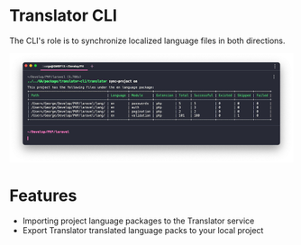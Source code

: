 # Translator CLI

The CLI's role is to synchronize localized language files in both directions.

![Translator CLI](./images/translator-cli-screen-shot.png)

# Features

* Importing project language packages to the Translator service
* Export Translator translated language packs to your local project